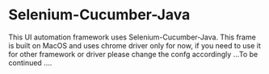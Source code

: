 # Selenium-Cucumber-Java
This UI automation framework uses Selenium-Cucumber-Java.
This frame is built on MacOS and uses chrome driver only for now, if you need to use it for other framework or driver please change the confg accordingly
...To be continued ....

